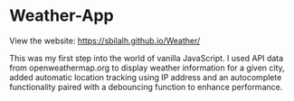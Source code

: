 # Weather-App
View the website: https://sbilalh.github.io/Weather/  
  
This was my first step into the world of vanilla JavaScript. I used API data from openweathermap.org to display weather information for a given city, added automatic location tracking using IP address and an autocomplete functionality paired with a debouncing function to enhance performance.
